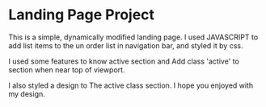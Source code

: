 # Landing Page Project

This is a simple, dynamically modified landing page.
I used JAVASCRIPT to add list items to  the un order list in navigation bar,
and styled it by css.



I used some features to know active section and Add class 'active' to section when near top of viewport.

I also styled a design to The active class section.
I hope you enjoyed with my design.




